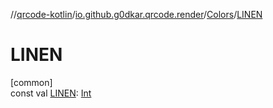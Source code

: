 //[qrcode-kotlin](../../../index.md)/[io.github.g0dkar.qrcode.render](../index.md)/[Colors](index.md)/[LINEN](-l-i-n-e-n.md)

# LINEN

[common]\
const val [LINEN](-l-i-n-e-n.md): [Int](https://kotlinlang.org/api/latest/jvm/stdlib/kotlin/-int/index.html)
